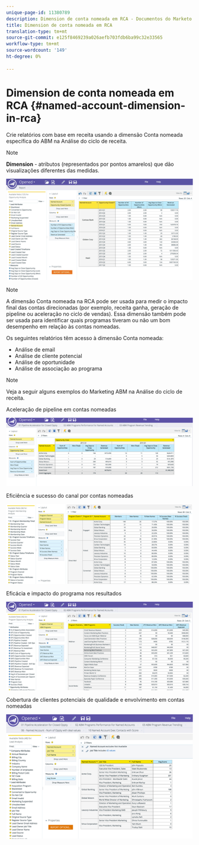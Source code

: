```yaml
---
unique-page-id: 11380789
description: Dimension de conta nomeada em RCA - Documentos do Marketo - Documentação do produto
title: Dimension de conta nomeada em RCA
translation-type: tm+mt
source-git-commit: e125f8469239a026aefb703fdb6ba99c32e33565
workflow-type: tm+mt
source-wordcount: '149'
ht-degree: 0%

---
```



# Dimension de conta nomeada em RCA {#named-account-dimension-in-rca}

Crie relatórios com base em receita usando a dimensão Conta nomeada específica do ABM na Análise do ciclo de receita.

>[!NOTE]
>
>**Dimension**  - atributos (representados por pontos amarelos) que dão visualizações diferentes das medidas.

![](assets/one-2.png)

>[!NOTE]
>
>A dimensão Conta nomeada na RCA pode ser usada para medir o impacto final das contas direcionadas (por exemplo, receita ganha, geração de pipeline ou aceleração no ciclo de vendas). Essa dimensão também pode ser usada para identificar quais programas tiveram ou não um bom desempenho em relação às contas nomeadas.

Os seguintes relatórios têm acesso à dimensão Conta nomeada:

* Análise de email
* Análise de cliente potencial
* Análise de oportunidade
* Análise de associação ao programa

>[!NOTE]
>
>Veja a seguir alguns exemplos do Marketing ABM na Análise do ciclo de receita.

Aceleração de pipeline em contas nomeadas

![](assets/two-1.png)

Eficiência e sucesso do canal por contas nomeadas

![](assets/three-2.png)

Eficácia e impacto do programa nos resultados

![](assets/four-3.png)

Cobertura de clientes potenciais de qualidade e envolvimento em contas nomeadas

![](assets/five-2.png)
